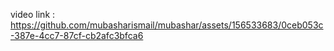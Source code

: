 video link :
https://github.com/mubasharismail/mubashar/assets/156533683/0ceb053c-387e-4cc7-87cf-cb2afc3bfca6
